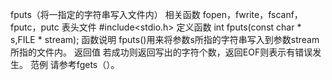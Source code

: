 fputs（将一指定的字符串写入文件内）
相关函数
fopen，fwrite，fscanf，fputc，putc
表头文件
#include<stdio.h>
定义函数
int fputs(const char * s,FILE * stream);
函数说明
fputs()用来将参数s所指的字符串写入到参数stream所指的文件内。
返回值
若成功则返回写出的字符个数，返回EOF则表示有错误发生。
范例
请参考fgets（）。